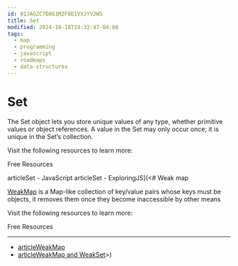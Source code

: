 ```yaml
---
id: 01JAGZC7D8G1MZF8E1VXJYV2WS
title: Set
modified: 2024-10-18T19:32:47-04:00
tags:
  - map
  - programming
  - javascript
  - roadmaps
  - data-structures
---
```

# Set
The Set object lets you store unique values of any type, whether primitive values or object references. A value in the Set may only occur once; it is unique in the Set’s collection.

Visit the following resources to learn more:

Free Resources

articleSet - JavaScript
articleSet - ExploringJS](<# Weak map

[WeakMap](https://developer.mozilla.org/en-US/docs/Web/JavaScript/Reference/Global_Objects/WeakMap) is a Map-like collection of key/value pairs whose keys must be objects, it removes them once they become inaccessible by other means

Visit the following resources to learn more:

Free Resources

---

- [articleWeakMap](https://developer.mozilla.org/en-US/docs/Web/JavaScript/Reference/Global_Objects/WeakMap)
- [articleWeakMap and WeakSet](https://javascript.info/weakmap-weakset)>)